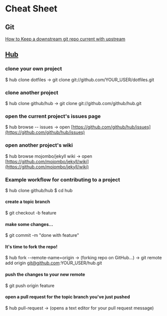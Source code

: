 # Cheat Sheet

## Git

[How to Keep a downstream git repo current with upstream](https://medium.com/sweetmeat/how-to-keep-a-downstream-git-repository-current-with-upstream-repository-changes-10b76fad6d97)

## [Hub](https://hub.github.com/)

### clone your own project

$ hub clone dotfiles
→ git clone git://github.com/YOUR_USER/dotfiles.git

### clone another project

$ hub clone github/hub
→ git clone git://github.com/github/hub.git

### open the current project's issues page

$ hub browse -- issues
→ open [https://github.com/github/hub/issues](https://github.com/github/hub/issues)

### open another project's wiki

$ hub browse mojombo/jekyll wiki
→ open [https://github.com/mojombo/jekyll/wiki](https://github.com/mojombo/jekyll/wiki)

### Example workflow for contributing to a project

$ hub clone github/hub
$ cd hub

#### create a topic branch

$ git checkout -b feature

#### make some changes...

$ git commit -m "done with feature"

#### It's time to fork the repo!

$ hub fork --remote-name=origin
→ (forking repo on GitHub...)
→ git remote add origin git@github.com:YOUR_USER/hub.git

#### push the changes to your new remote

$ git push origin feature

#### open a pull request for the topic branch you've just pushed

$ hub pull-request
→ (opens a text editor for your pull request message)